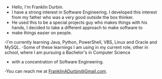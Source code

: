 - Hello, I'm Franklin Durbin.
- I have a strong interest in Software Engineering. I developed this interest from my father who was a very good outside the box thinker.
- He used this to be a special projects guy who makes things with his hands, I decided to take a different approach to make software to
- make things easier on people.

-I'm currently learning Java, Python, PowerShell, VBS, Linux and Oracle and MySQL.
-Some of these learnings I am using in my current role, other in school, where I am pursuing a Bachelor's in Computer Science
- with a concentration of Software Engineering.

-You can reach me at FranklinADurbin@Gmail.com.

<!---
FranklinADurbin/FranklinADurbin is a ✨ special ✨ repository because its `README.md` (this file) appears on your GitHub profile.
You can click the Preview link to take a look at your changes.
--->
